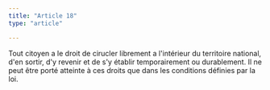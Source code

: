 ```yaml
---
title: "Article 18"
type: "article"

---
```




Tout citoyen a le droit de cirucler librement a l'intérieur du territoire national, d'en sortir, d'y revenir et de s'y établir temporairement ou durablement. Il ne peut être porté atteinte à ces droits que dans les conditions définies par la loi.
